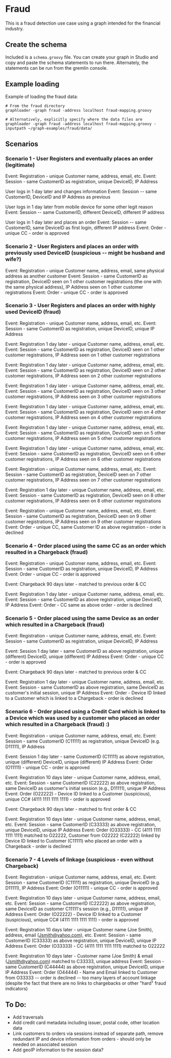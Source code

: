 # Fraud

This is a fraud detection use case using a graph intended for the financial industry.

## Create the schema

Included is a `schema.groovy` file.  You can create your graph in Studio and copy and paste the schema statements
to run there.  Alternately, the statements can be run from the gremlin console.

## Example loading

Example of loading the fraud data:

```
# From the fraud directory
graphloader -graph fraud -address localhost fraud-mapping.groovy
```

```
# Alternatively, explicitly specify where the data files are
graphloader -graph fraud -address localhost fraud-mapping.groovy -inputpath ~/graph-examples/fraud/data/
```

## Scenarios

### Scenario 1 - User Registers and eventually places an order (legitimate)
Event: Registration - unique Customer name, address, email, etc.
Event: Session - same CustomerID as registration, unique DeviceID, IP Address

User logs in 1 day later and changes information
Event: Session -- same CustomerID,  DeviceID and IP Address as previous

User logs in 1 day later from mobile device for some other legit reason
Event: Session -- same CustomerID, different DeviceID, different IP address

User logs in 1 day later and places an order
Event: Session -- same CustomerID, same DeviceID as first login, different IP address
Event: Order  - unique CC - order is approved

### Scenario 2 - User Registers and places an order with previously used DeviceID (suspicious -- might be husband and wife?)
Event: Registration - unique Customer name, address, email, same physical address as another customer
Event: Session - same CustomerID as registration, DeviceID seen on 1 other customer registrations (the one with the same physical address), IP Address seen on 1 other customer registrations
Event: Order - unique CC - order is approved

### Scenario 3 - User Registers and places an order with highly used DeviceID (fraud)
Event: Registration - unique Customer name, address, email, etc.
Event: Session - same CustomerID as registration, unique DeviceID, unique IP Address

Event: Registration 1 day later - unique Customer name, address, email, etc.
Event: Session - same CustomerID as registration, DeviceID seen on 1 other customer registrations, IP Address seen on 1 other customer registrations

Event: Registration 1 day later - unique Customer name, address, email, etc.
Event: Session - same CustomerID as registration, DeviceID seen on 2 other customer registrations, IP Address seen on 2 other customer registrations

Event: Registration 1 day later - unique Customer name, address, email, etc.
Event: Session - same CustomerID as registration, DeviceID seen on 3 other customer registrations, IP Address seen on 3 other customer registrations

Event: Registration 1 day later - unique Customer name, address, email, etc.
Event: Session - same CustomerID as registration, DeviceID seen on 4 other customer registrations, IP Address seen on 4 other customer registrations

Event: Registration 1 day later - unique Customer name, address, email, etc.
Event: Session - same CustomerID as registration, DeviceID seen on 5 other customer registrations, IP Address seen on 5 other customer registrations

Event: Registration 1 day later - unique Customer name, address, email, etc.
Event: Session - same CustomerID as registration, DeviceID seen on 6 other customer registrations, IP Address seen on 6 other customer registrations

Event: Registration - unique Customer name, address, email, etc.
Event: Session - same CustomerID as registration, DeviceID seen on 7 other customer registrations, IP Address seen on 7 other customer registrations

Event: Registration 1 day later - unique Customer name, address, email, etc.
Event: Session - same CustomerID as registration, DeviceID seen on 8 other customer registrations, IP Address seen on 8 other customer registrations

Event: Registration - unique Customer name, address, email, etc.
Event: Session - same CustomerID as registration, DeviceID seen on 9 other customer registrations, IP Address seen on 9 other customer registrations
Event: Order - unique CC, same Customer ID as above registration - order is declined

### Scenario 4 - Order placed using the same CC as an order which resulted in a Chargeback (fraud)
Event: Registration - unique Customer name, address, email, etc.
Event: Session - same CustomerID as registration, unique DeviceID, IP Address
Event: Order - unique CC - order is approved

Event: Chargeback 90 days later - matched to previous order & CC

Event: Registration 1 day later - unique Customer name, address, email, etc.
Event: Session - same CustomerID as above registration, unique DeviceID, IP Address
Event: Order - CC same as above order - order is declined

### Scenario 5 - Order placed using the same Device as an order which resulted in a Chargeback (fraud)
Event: Registration - unique Customer name, address, email, etc.
Event: Session - same CustomerID as registration, unique DeviceID, IP Address

Event: Session 1 day later - same CustomerID as above registration, unique (different) DeviceID, unique (different) IP Address
Event: Order - unique CC - order is approved

Event: Chargeback 90 days later - matched to previous order & CC

Event: Registration 1 day later - unique Customer name, address, email, etc.
Event: Session - same CustomerID as above registration, same DeviceID as customer's initial session, unique IP Address
Event: Order - Device ID linked to a Customer which is linked to a Chargeback - order is declined

### Scenario 6 - Order placed using a Credit Card which is linked to a Device which was used by a customer who placed an order which resulted in a Chargeback (fraud) :)
Event: Registration - unique Customer name, address, email, etc.
Event: Session - same CustomerID (C11111) as registration, unique DeviceID (e.g. D11111), IP Address

Event: Session 1 day later - same CustomerID (C11111) as above registration, unique (different) DeviceID, unique (different) IP Address
Event: Order (O11111) - unique CC - order is approved

Event: Registration 10 days later - unique Customer name, address, email, etc.
Event: Session - same CustomerID (C22222) as above registration, same DeviceID as customer's initial session (e.g., D11111), unique IP Address
Event: Order (O22222) - Device ID linked to a Customer (suspicious), unique CC# (4111 1111 1111 1111) - order is approved

Event: Chargeback 90 days later - matched to first order & CC

Event: Registration 10 days later - unique Customer name, address, email, etc.
Event: Session - same CustomerID (C33333) as above registration, unique DeviceID, unique IP Address
Event: Order (O33333) - CC (4111 1111 1111 1111) matched to O22222, Customer from O22222 (C22222) linked by Device ID linked to Customer (C11111) who placed an order with a Chargeback - order is declined

### Scenario 7 - 4 Levels of linkage (suspicious - even without Chargeback)
Event: Registration - unique Customer name, address, email, etc.
Event: Session - same CustomerID (C11111) as registration, unique DeviceID (e.g. D11111), IP Address
Event: Order (O11111) - unique CC - order is approved

Event: Registration 10 days later - unique Customer name, address, email, etc.
Event: Session - same CustomerID (C22222) as above registration, same DeviceID as customer C11111's session (e.g., D11111), unique IP Address
Event: Order (O22222) - Device ID linked to a Customer (suspicious), unique CC# (4111 1111 1111 1111) - order is approved

Event: Registration 10 days later - unique Customer name (Joe Smith), address, email (Jsmith@yahoo.com), etc.
Event: Session - same CustomerID (C33333) as above registration, unique DeviceID, unique IP Address
Event: Order (O33333) - CC (4111 1111 1111 1111) matched to O22222

Event: Registration 10 days later - Customer name (Joe Smith) & email (Jsmith@yahoo.com) matched to C33333, unique address
Event: Session - same CustomerID (C44444) as above registration, unique DeviceID, unique IP Address
Event: Order (O44444) - Name and Email linked to Customer from O33333 -- order is declined -- too many layers of account linkage (despite the fact that there are no links to chargebacks or other "hard" fraud indicators)

## To Do:

- Add traversals
- Add credit card metadata including issuer, postal code, other location data
- Link customers to orders via sessions instead of separate path, remove redundant IP and device information from orders - should only be needed on associated session
- Add geoIP information to the session data?